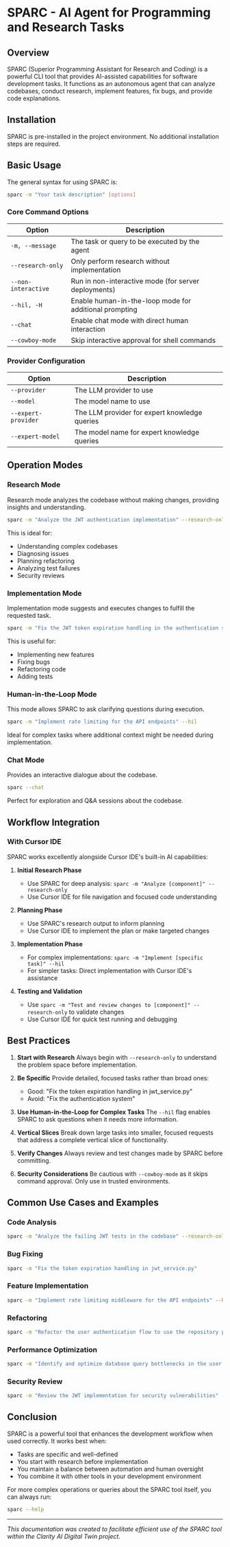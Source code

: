 # SPARC - AI Agent for Programming and Research Tasks

## Overview

SPARC (Superior Programming Assistant for Research and Coding) is a powerful CLI tool that provides AI-assisted capabilities for software development tasks. It functions as an autonomous agent that can analyze codebases, conduct research, implement features, fix bugs, and provide code explanations.

## Installation

SPARC is pre-installed in the project environment. No additional installation steps are required.

## Basic Usage

The general syntax for using SPARC is:

```bash
sparc -m "Your task description" [options]
```

### Core Command Options

| Option | Description |
|--------|-------------|
| `-m, --message` | The task or query to be executed by the agent |
| `--research-only` | Only perform research without implementation |
| `--non-interactive` | Run in non-interactive mode (for server deployments) |
| `--hil, -H` | Enable human-in-the-loop mode for additional prompting |
| `--chat` | Enable chat mode with direct human interaction |
| `--cowboy-mode` | Skip interactive approval for shell commands |

### Provider Configuration

| Option | Description |
|--------|-------------|
| `--provider` | The LLM provider to use |
| `--model` | The model name to use |
| `--expert-provider` | The LLM provider for expert knowledge queries |
| `--expert-model` | The model name for expert knowledge queries |

## Operation Modes

### Research Mode

Research mode analyzes the codebase without making changes, providing insights and understanding.

```bash
sparc -m "Analyze the JWT authentication implementation" --research-only
```

This is ideal for:
- Understanding complex codebases
- Diagnosing issues
- Planning refactoring
- Analyzing test failures
- Security reviews

### Implementation Mode

Implementation mode suggests and executes changes to fulfill the requested task.

```bash
sparc -m "Fix the JWT token expiration handling in the authentication service"
```

This is useful for:
- Implementing new features
- Fixing bugs
- Refactoring code
- Adding tests

### Human-in-the-Loop Mode

This mode allows SPARC to ask clarifying questions during execution.

```bash
sparc -m "Implement rate limiting for the API endpoints" --hil
```

Ideal for complex tasks where additional context might be needed during implementation.

### Chat Mode

Provides an interactive dialogue about the codebase.

```bash
sparc --chat
```

Perfect for exploration and Q&A sessions about the codebase.

## Workflow Integration

### With Cursor IDE

SPARC works excellently alongside Cursor IDE's built-in AI capabilities:

1. **Initial Research Phase**
   - Use SPARC for deep analysis: `sparc -m "Analyze [component]" --research-only`
   - Use Cursor IDE for file navigation and focused code understanding

2. **Planning Phase**
   - Use SPARC's research output to inform planning
   - Use Cursor IDE to implement the plan or make targeted changes

3. **Implementation Phase**
   - For complex implementations: `sparc -m "Implement [specific task]" --hil`
   - For simpler tasks: Direct implementation with Cursor IDE's assistance

4. **Testing and Validation**
   - Use `sparc -m "Test and review changes to [component]" --research-only` to validate changes
   - Use Cursor IDE for quick test running and debugging

## Best Practices

1. **Start with Research**
   Always begin with `--research-only` to understand the problem space before implementation.

2. **Be Specific**
   Provide detailed, focused tasks rather than broad ones:
   - Good: "Fix the token expiration handling in jwt_service.py"
   - Avoid: "Fix the authentication system"

3. **Use Human-in-the-Loop for Complex Tasks**
   The `--hil` flag enables SPARC to ask questions when it needs more information.

4. **Vertical Slices**
   Break down large tasks into smaller, focused requests that address a complete vertical slice of functionality.

5. **Verify Changes**
   Always review and test changes made by SPARC before committing.

6. **Security Considerations**
   Be cautious with `--cowboy-mode` as it skips command approval. Only use in trusted environments.

## Common Use Cases and Examples

### Code Analysis

```bash
sparc -m "Analyze the failing JWT tests in the codebase" --research-only
```

### Bug Fixing

```bash
sparc -m "Fix the token expiration handling in jwt_service.py"
```

### Feature Implementation

```bash
sparc -m "Implement rate limiting middleware for the API endpoints" --hil
```

### Refactoring

```bash
sparc -m "Refactor the user authentication flow to use the repository pattern" --hil
```

### Performance Optimization

```bash
sparc -m "Identify and optimize database query bottlenecks in the user service" --research-only
```

### Security Review

```bash
sparc -m "Review the JWT implementation for security vulnerabilities" --research-only
```

## Conclusion

SPARC is a powerful tool that enhances the development workflow when used correctly. It works best when:
- Tasks are specific and well-defined
- You start with research before implementation
- You maintain a balance between automation and human oversight
- You combine it with other tools in your development environment

For more complex operations or queries about the SPARC tool itself, you can always run:

```bash
sparc --help
```

---

*This documentation was created to facilitate efficient use of the SPARC tool within the Clarity AI Digital Twin project.*
